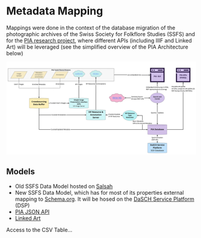 # Metadata Mapping

Mappings were done in the context of the database migration of the photographic archives of the Swiss Society for Folkflore Studies (SSFS) and for the [PIA research project](https://about.participatory-archives.ch), where different APIs (including IIIF and Linked Art) will be leveraged (see the simplified overview of the PIA Architecture below)

![PIA Architecture - Simplified Overview](../assets/pia_simplifiedoverview.jpg)


## Models

- Old SSFS Data Model hosted on [Salsah](ttps://www.salsah.org/)
- New SSFS Data Model, which has for most of its properties external mapping to [Schema.org](https://schema.org/). It will be hosed on the [DaSCH Service Platform](https://docs.dasch.swiss/) (DSP)
- [PIA JSON API](https://data.participatory-archives.ch/)
- [Linked Art](https://linked.art/)

Access to the CSV Table...